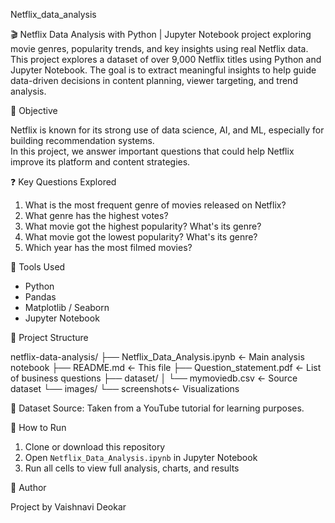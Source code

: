 Netflix_data_analysis

🎬 Netflix Data Analysis with Python | Jupyter Notebook project exploring movie genres, popularity trends, and key insights using real Netflix data.
This project explores a dataset of over 9,000 Netflix titles using Python and Jupyter Notebook. The goal is to extract meaningful insights to help guide data-driven decisions in content planning, viewer targeting, and trend analysis.


 📌 Objective

Netflix is known for its strong use of data science, AI, and ML, especially for building recommendation systems.  
In this project, we answer important questions that could help Netflix improve its platform and content strategies.


❓ Key Questions Explored

1. What is the most frequent genre of movies released on Netflix?
2. What genre has the highest votes?
3. What movie got the highest popularity? What's its genre?
4. What movie got the lowest popularity? What's its genre?
5. Which year has the most filmed movies?


🧰 Tools Used

- Python
- Pandas
- Matplotlib / Seaborn
- Jupyter Notebook


📁 Project Structure

netflix-data-analysis/
├── Netflix_Data_Analysis.ipynb ← Main analysis notebook
├── README.md ← This file
├── Question_statement.pdf ← List of business questions
├── dataset/
│ └── mymoviedb.csv ← Source dataset
└── images/
└── screenshots← Visualizations 

📌 Dataset Source: Taken from a YouTube tutorial for learning purposes.

🧪 How to Run

1. Clone or download this repository
2. Open `Netflix_Data_Analysis.ipynb` in Jupyter Notebook
3. Run all cells to view full analysis, charts, and results


👤 Author

Project by Vaishnavi Deokar
